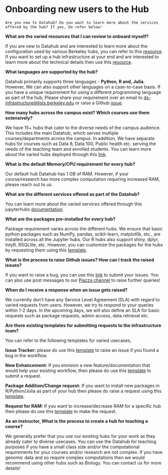 # Onboarding new users to the Hub

```{note}
Are you new to Datahub? Do you want to learn more about the services offered by the hub? If yes, Do refer below!

```

**What are the varied resources that I can review to onboard myself?**

If you are new to Datahub and are interested to learn more about the configuration used by various Berkeley hubs, you can refer to this [resource](https://docs.datahub.berkeley.edu/en/latest/). If you want to set up a hub infrastructure at your end and are interested to learn more about the technical details then use this [resource](https://zero-to-jupyterhub.readthedocs.io/en/latest/).

**What languages are supported by the hub?**

Datahub primarily supports three languages - **Python, R and, Julia**. However, We can also support other languages on a case-to-case basis. If you have a unique requirement for using a different programming language as part of the hub, Please share your requirement over an email to ds-infrastructure@lists.berkeley.edu or raise a Github [issue](https://github.com/berkeley-dsep-infra/datahub/issues/new/choose).

**How many hubs across the campus exist? Which courses use them extensively?**

We have 15+ hubs that cater to the diverse needs of the campus audience. This includes the main Datahub, which serves multiple courses/departments across the campus. In addition, We have separate hubs for courses such as Data 8, Data 100, Public health etc. serving the needs of the teaching team and enrolled students. You can learn more about the varied hubs deployed through this [link](https://docs.datahub.berkeley.edu/en/latest/users/hubs.html).

**What is the default Memory/CPU requirement for every hub?**

Our default hub Datahub has 1 GB of RAM. However, if your course/research has more complex computation requiring increased RAM, please reach out to us.

**What are the different services offered as part of the Datahub?**

You can learn more about the varied services offered through  this jupyterhubs [documentation](https://docs.datahub.berkeley.edu/en/latest/users/services.html).

**What are the packages pre-installed for every hub?**

Package requirement varies across the different hubs. We ensure that basic python packages such as NumPy, pandas, scikit-learn, matplotlib, etc., are installed across all the Jupyter hubs. Our R hubs also support shiny, dplyr, tidyR, RSQLlite, etc. However, you can customize the packages for the hubs by requesting them using this [template](https://github.com/berkeley-dsep-infra/datahub/issues/new?assignees=&labels=support&template=datahub-package-addition---change-request.md&title=Request+python+package+X+for+class+Y).

**What is the process to raise Github issues? How can I track the raised issues?**

If you want to raise a bug, you can use this [link](https://github.com/berkeley-dsep-infra/datahub/issues/new/choose) to submit your issues. You can also use post messages to our [Piazza channel](https://piazza.com/class/ksqmnrrhvcl11f) to raise further queries!

**When do I receive a response when an issue gets raised?**

We currently don’t have any Service Level Agreement (SLA) with regard to varied requests from users. However, we try to respond to your queries within 1-2 days. In the upcoming days, we will also define an SLA for basic requests such as package requests, admin access, data retrieval etc.

**Are there existing templates for submitting requests to the infrastructure team?**

You can refer to the following templates for varied usecases, 

**Issue Tracker:** please do use this [template](https://github.com/berkeley-dsep-infra/datahub/issues/new?assignees=&labels=bug&template=bug_report.yml) to raise an issue if you found a bug in the workflow.

**New Enhancement:** If you envision a new feature/documentation that would help your existing workflow, then please do use this [template](https://github.com/berkeley-dsep-infra/datahub/issues/new?assignees=&labels=type%3A+enhancement&template=featurerequest.md) to submit a request.

**Package Addition/Change request:** If you want to install new packages in R/Python/Julia as part of your hub then please do raise a request using this [template](https://github.com/berkeley-dsep-infra/datahub/issues/new?assignees=&labels=support&template=higher-resources.md&title=Request+more+RAM+for+class+X).

**Request for RAM:** If you want to increase/decrease RAM for a specific hub then please do use this [template](https://github.com/berkeley-dsep-infra/datahub/issues/new?assignees=&labels=support&template=datahub-package-addition---change-request.md&title=Request+python+package+X+for+class+Y) to make the request.

**As an instructor, What is the process to create a hub for teaching a course?**

We generally prefer that you use our existing hubs for your work as they already cater to diverse usecases. You can use the Datahub for teaching purposes if you have a small class size and/or the computational requirements for your courses and/or research are not complex. If you have genomic data and so require complex computations then we would recommend using other hubs such as Biology. You can contact us for more details!